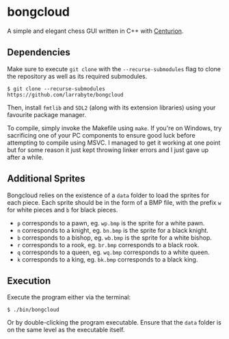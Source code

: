 # bongcloud
A simple and elegant chess GUI written in C++ with [Centurion](https://github.com/albin-johansson/centurion).

## Dependencies
Make sure to execute `git clone` with the `--recurse-submodules` flag to clone the repository as well as its required submodules.
```
$ git clone --recurse-submodules https://github.com/larrabyte/bongcloud
```

Then, install `fmtlib` and `SDL2` (along with its extension libraries) using your favourite package manager.

To compile, simply invoke the Makefile using `make`. If you're on Windows, try sacrificing one of your PC components to ensure good luck before attempting to compile using MSVC. I managed to get it working at one point but for some reason it just kept throwing linker errors and I just gave up after a while.

## Additional Sprites
Bongcloud relies on the existence of a `data` folder to load the sprites for each piece. Each sprite should be in the form of a BMP file, with the prefix `w` for white pieces and `b` for black pieces.

- `p` corresponds to a pawn, eg. `wp.bmp` is the sprite for a white pawn.
- `n` corresponds to a knight, eg. `bn.bmp` is the sprite for a black knight.
- `b` corresponds to a bishop, eg. `wb.bmp` is the sprite for a white bishop.
- `r` corresponds to a rook, eg. `br.bmp` corresponds to a black rook.
- `q` corresponds to a queen, eg. `wq.bmp` corresponds to a white queen.
- `k` corresponds to a king, eg. `bk.bmp` corresponds to a black king.

## Execution
Execute the program either via the terminal:
```
$ ./bin/bongcloud
```

Or by double-clicking the program executable. Ensure that the `data` folder is on the same level as the executable itself.

